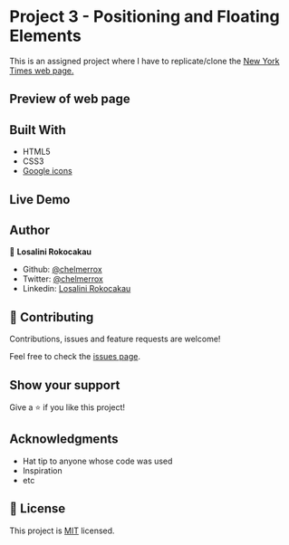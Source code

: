 # Project 3 - Positioning and Floating Elements

This is an assigned project where I have to replicate/clone the <a href="https://www.nytimes.com/2014/03/18/science/space/detection-of-waves-in-space-buttresses-landmark-theory-of-big-bang.html?_r=0">New York Times web page.</a>

## Preview of web page


## Built With

- HTML5
- CSS3
- <a href="https://materializecss.com/icons.html">Google icons</a>

## Live Demo

## Author

👤 **Losalini Rokocakau**
​
- Github: [@chelmerrox](https://github.com/chelmerrox)
- Twitter: [@chelmerrox](https://twitter.com/chelmerrox)
- Linkedin: [Losalini Rokocakau](https://www.linkedin.com/in/losalini-rokocakau)

## 🤝 Contributing

Contributions, issues and feature requests are welcome!

Feel free to check the [issues page](https://github.com/chelmerrox/Project-3-Positioning-and-Floating-Elements/issues).

## Show your support

Give a ⭐️ if you like this project!

## Acknowledgments

- Hat tip to anyone whose code was used
- Inspiration
- etc

## 📝 License

This project is [MIT](lic.url) licensed.
